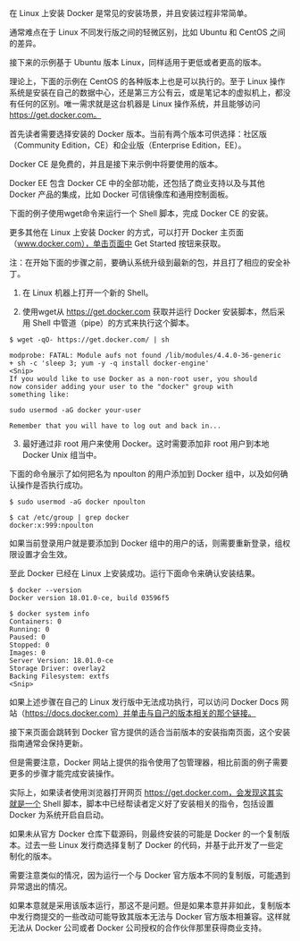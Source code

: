在 Linux 上安装 Docker 是常见的安装场景，并且安装过程非常简单。

通常难点在于 Linux 不同发行版之间的轻微区别，比如 Ubuntu 和 CentOS 之间的差异。

接下来的示例基于 Ubuntu 版本 Linux，同样适用于更低或者更高的版本。

理论上，下面的示例在 CentOS 的各种版本上也是可以执行的。至于 Linux 操作系统是安装在自己的数据中心，还是第三方公有云，或是笔记本的虚拟机上，都没有任何的区别。唯一需求就是这台机器是 Linux 操作系统，并且能够访问 https://get.docker.com。

首先读者需要选择安装的 Docker 版本。当前有两个版本可供选择：社区版（Community Edition，CE）和企业版（Enterprise Edition，EE）。

Docker CE 是免费的，并且是接下来示例中将要使用的版本。

Docker EE 包含 Docker CE 中的全部功能，还包括了商业支持以及与其他 Docker 产品的集成，比如 Docker 可信镜像库和通用控制面板。

下面的例子使用wget命令来运行一个 Shell 脚本，完成 Docker CE 的安装。

更多其他在 Linux 上安装 Docker 的方式，可以打开 Docker 主页面（www.docker.com），单击页面中 Get Started 按钮来获取。

注：在开始下面的步骤之前，要确认系统升级到最新的包，并且打了相应的安全补丁。

1) 在 Linux 机器上打开一个新的 Shell。

2) 使用wget从 https://get.docker.com 获取并运行 Docker 安装脚本，然后采用 Shell 中管道（pipe）的方式来执行这个脚本。

```shell
$ wget -qO- https://get.docker.com/ | sh

modprobe: FATAL: Module aufs not found /lib/modules/4.4.0-36-generic
+ sh -c 'sleep 3; yum -y -q install docker-engine'
<Snip>
If you would like to use Docker as a non-root user, you should
now consider adding your user to the "docker" group with
something like:

sudo usermod -aG docker your-user

Remember that you will have to log out and back in...
```

3) 最好通过非 root 用户来使用 Docker。这时需要添加非 root 用户到本地 Docker Unix 组当中。

下面的命令展示了如何把名为 npoulton 的用户添加到 Docker 组中，以及如何确认操作是否执行成功。
```shell
$ sudo usermod -aG docker npoulton

$ cat /etc/group | grep docker
docker:x:999:npoulton
```
如果当前登录用户就是要添加到 Docker 组中的用户的话，则需要重新登录，组权限设置才会生效。

至此 Docker 已经在 Linux 上安装成功。运行下面命令来确认安装结果。
```shell
$ docker --version
Docker version 18.01.0-ce, build 03596f5

$ docker system info
Containers: 0
Running: 0
Paused: 0
Stopped: 0
Images: 0
Server Version: 18.01.0-ce
Storage Driver: overlay2
Backing Filesystem: extfs
<Snip>
```
如果上述步骤在自己的 Linux 发行版中无法成功执行，可以访问 Docker Docs 网站（https://docs.docker.com）并单击与自己的版本相关的那个链接。

接下来页面会跳转到 Docker 官方提供的适合当前版本的安装指南页面，这个安装指南通常会保持更新。

但是需要注意，Docker 网站上提供的指令使用了包管理器，相比前面的例子需要更多的步骤才能完成安装操作。

实际上，如果读者使用浏览器打开网页 https://get.docker.com，会发现这其实就是一个 Shell 脚本，脚本中已经帮读者定义好了安装相关的指令，包括设置 Docker 为系统开启自启动。

如果未从官方 Docker 仓库下载源码，则最终安装的可能是 Docker 的一个复制版本。过去一些 Linux 发行商选择复制了 Docker 的代码，并基于此开发了一些定制化的版本。

需要注意类似的情况，因为运行一个与 Docker 官方版本不同的复制版，可能遇到异常退出的情况。

如果本意就是采用该版本运行，那这不是问题。但是如果本意并非如此，复制版本中发行商提交的一些改动可能导致其版本无法与 Docker 官方版本相兼容。这样就无法从 Docker 公司或者 Docker 公司授权的合作伙伴那里获得商业支持。

